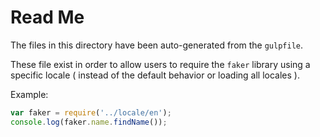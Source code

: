 # Read Me

The files in this directory have been auto-generated from the `gulpfile`.

These file exist in order to allow users to require the `faker` library using a specific locale ( instead of the default behavior or loading all locales ).

Example:

```js
var faker = require('../locale/en');
console.log(faker.name.findName());
```
